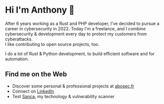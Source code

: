 # Hi I'm Anthony 👋

After 6 years working as a Rust and PHP developer, I've decided to pursue a
career in cybersecurity in 2022. Today I'm a freelance, and I combine
cybersecurity & development every day to protect my customers from cyberattacks.  
I like contributing to open source projects, too.

I do a lot of Rust & Python development, to build efficient software and for
automation.

## Find me on the Web

- Discover some personal & professional projects at [abosec.fr][1]
- Connect on [LinkedIn][2]
- Test [Sanca][3], my technology & vulnerability scanner


[1]: https://www.abosec.fr

[2]: https://linkedin.com/in/anthonybocci42

[3]: https://www.sanca.io

<!--
**nalysius/nalysius** is a ✨ _special_ ✨ repository because its `README.md` (this file) appears on your GitHub profile.

Here are some ideas to get you started:

- 🔭 I’m currently working on ...
- 🌱 I’m currently learning ...
- 👯 I’m looking to collaborate on ...
- 🤔 I’m looking for help with ...
- 💬 Ask me about ...
- 📫 How to reach me: ...
- 😄 Pronouns: ...
- ⚡ Fun fact: ...
-->
